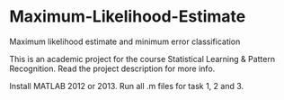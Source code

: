 Maximum-Likelihood-Estimate
===========================

Maximum likelihood estimate and minimum error classification

This is an academic project for the course Statistical Learning & Pattern Recognition.
Read the project description for more info.

Install MATLAB 2012 or 2013.
Run all .m files for task 1, 2 and 3.
